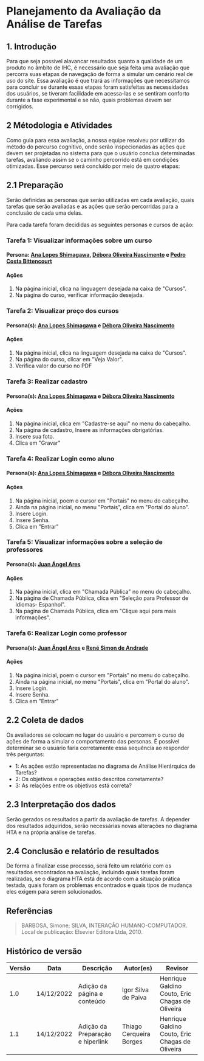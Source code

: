 # Planejamento da Avaliação da Análise de Tarefas

## 1. Introdução

Para que seja possível alavancar resultados quanto a qualidade de um produto no âmbito de IHC, é necessário que seja feita uma avaliação que percorra suas etapas de navegação de forma a simular um cenário real de uso do site. Essa avaliação é que trará as informações que necessitamos para concluir se durante essas etapas foram satisfeitas as necessidades dos usuários, se tiveram facilidade em acessa-las e se sentiram conforto durante a fase experimental e se não, quais problemas devem ser corrigidos.

## 2 Métodologia e Atividades

Como guia para essa avaliação, a nossa equipe resolveu por utilizar do método do percurso cognitivo, onde serão inspecionadas as ações que devem ser projetadas no sistema para que o usuário conclua determinadas tarefas, avaliando assim se o caminho percorrido está em condições otimizadas. Esse percurso será concluído por meio de quatro etapas:

## 2.1 Preparação

Serão definidas as personas que serão utilizadas em cada avaliação, quais tarefas que serão avaliadas e as ações que serão percorridas para a conclusão de cada uma delas.

Para cada tarefa foram decididas as seguintes personas e cursos de ação:


### Tarefa 1: Visualizar informações sobre um curso

#### Persona: [Ana Lopes Shimagawa](https://interacao-humano-computador.github.io/2022.2-UnbIdiomas/An%C3%A1lise%20de%20Requisitos/personas/#Ana), [Débora Oliveira Nascimento](https://interacao-humano-computador.github.io/2022.2-UnbIdiomas/An%C3%A1lise%20de%20Requisitos/personas/#Débora) e [Pedro Costa Bittencourt](https://interacao-humano-computador.github.io/2022.2-UnbIdiomas/An%C3%A1lise%20de%20Requisitos/personas/#Pedro) 

#### Ações

1. Na página inicial, clica na linguagem desejada na caixa de "Cursos".
2. Na página do curso, verificar informação desejada.

### Tarefa 2:  Visualizar preço dos cursos

#### Persona(s): [Ana Lopes Shimagawa](https://interacao-humano-computador.github.io/2022.2-UnbIdiomas/An%C3%A1lise%20de%20Requisitos/personas/#Ana) e [Débora Oliveira Nascimento](https://interacao-humano-computador.github.io/2022.2-UnbIdiomas/An%C3%A1lise%20de%20Requisitos/personas/#Débora)

#### Ações

1. Na página inicial, clica na linguagem desejada na caixa de "Cursos".
2. Na página do curso, clicar em "Veja Valor".
3. Verifica valor do curso no PDF


### Tarefa 3: Realizar cadastro

#### Persona(s): [Ana Lopes Shimagawa](https://interacao-humano-computador.github.io/2022.2-UnbIdiomas/An%C3%A1lise%20de%20Requisitos/personas/#Ana) e [Débora Oliveira Nascimento](https://interacao-humano-computador.github.io/2022.2-UnbIdiomas/An%C3%A1lise%20de%20Requisitos/personas/#Débora)

#### Ações

1. Na página inicial, clica em "Cadastre-se aqui" no menu do cabeçalho.
2. Na página de cadastro, Insere as informações obrigatórias.
3. Insere sua foto.
4. Clica em "Gravar"

### Tarefa 4: Realizar Login como aluno

#### Persona(s): [Ana Lopes Shimagawa](https://interacao-humano-computador.github.io/2022.2-UnbIdiomas/An%C3%A1lise%20de%20Requisitos/personas/#Ana) e [Débora Oliveira Nascimento](https://interacao-humano-computador.github.io/2022.2-UnbIdiomas/An%C3%A1lise%20de%20Requisitos/personas/#Débora)

#### Ações

1. Na página inicial, poem o cursor em "Portais" no menu do cabeçalho.
2. Ainda na página inicial, no menu "Portais", clica em "Portal do aluno".
3. Insere Login.
4. Insere Senha.
5. Clica em "Entrar"

### Tarefa 5: Visualizar informações sobre a seleção de professores

#### Persona(s): [Juan Ángel Ares](https://interacao-humano-computador.github.io/2022.2-UnbIdiomas/An%C3%A1lise%20de%20Requisitos/personas/#Juan) 

#### Ações

1. Na página inicial, clica em "Chamada Pública" no menu do cabeçalho. 
2. Na página de Chamada Pública, clica em "Seleção para Professor de Idiomas- Espanhol".
3. Na pagina de Chamada Pública, clica em "Clique aqui para mais informações".

### Tarefa 6: Realizar Login como professor

#### Persona(s): [Juan Ángel Ares](https://interacao-humano-computador.github.io/2022.2-UnbIdiomas/An%C3%A1lise%20de%20Requisitos/personas/#Juan) e [René Simon de Andrade](https://interacao-humano-computador.github.io/2022.2-UnbIdiomas/An%C3%A1lise%20de%20Requisitos/personas/#Rene) 

#### Ações

1. Na página inicial, poem o cursor em "Portais" no menu do cabeçalho.
2. Ainda na página inicial, no menu "Portais", clica em "Portal do aluno".
3. Insere Login.
4. Insere Senha.
5. Clica em "Entrar"

## 2.2 Coleta de dados

Os avaliadores se colocam no lugar do usuário e percorrem o curso de ações de forma a simular o comportamento das personas. É possível determinar se o usuário faria corretamente essa sequência ao responder três perguntas:

- 1: As ações estão representadas no diagrama de Análise Hierárquica de Tarefas?
- 2: Os objetivos e operações estão descritos corretamente?
- 3: As relações entre os objetivos está correta?

## 2.3 Interpretação dos dados

Serão gerados os resultados a partir da avaliação de tarefas. A depender dos resultados adquiridos, serão necessárias novas alterações no diagrama HTA e na própria análise de tarefas.

## 2.4 Conclusão e relatório de resultados

De forma a finalizar esse processo, será feito um relatório com os resultados encontrados na avaliação, incluindo quais tarefas foram realizadas, se o diagrama HTA está de acordo com a situação prática testada, quais foram os problemas encontrados e quais tipos de mudança eles exigem para serem solucionados.

## Referências

> BARBOSA, Simone; SILVA, INTERAÇÃO HUMANO-COMPUTADOR. Local de publicação: Elsevier Editora Ltda, 2010.

## Histórico de versão

| Versão | Data       | Descrição                        | Autor(es)               | Revisor                                         |
| ------ | ---------- | -------------------------------- | ----------------------- | ----------------------------------------------- |
| 1.0    | 14/12/2022 | Adição da página e conteúdo      | Igor Silva de Paiva     | Henrique Galdino Couto, Eric Chagas de Oliveira |                        
| 1.1    | 14/12/2022 | Adição da Preparação e hiperlink | Thiago Cerqueira Borges | Henrique Galdino Couto, Eric Chagas de Oliveira |                        

